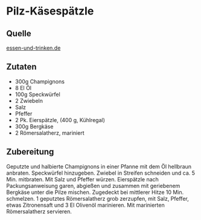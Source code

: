 # Pilz-Käsespätzle

## Quelle
[essen-und-trinken.de](https://www.essen-und-trinken.de/rezepte/58321-rzpt-pilz-kaesespaetzle)

## Zutaten
- 300g Champignons 
- 8 El Öl 
- 100g Speckwürfel 
- 2 Zwiebeln
- Salz 
- Pfeffer 
- 2 Pk. Eierspätzle, (400 g, Kühlregal) 
- 300g Bergkäse 
- 2 Römersalatherz, mariniert

## Zubereitung

Geputzte und halbierte Champignons in einer Pfanne mit dem Öl hellbraun anbraten.
Speckwürfel hinzugeben.
Zwiebel in Streifen schneiden und ca. 5 Min. mitbraten.
Mit Salz und Pfeffer würzen.
Eierspätzle nach Packungsanweisung garen, abgießen und zusammen mit geriebenem Bergkäse unter die Pilze mischen.
Zugedeckt bei mittlerer Hitze 10 Min. schmelzen.
1 geputztes Römersalatherz grob zerzupfen, mit Salz, Pfeffer, etwas Zitronensaft und 3 El Olivenöl marinieren.
Mit marinierten Römersalatherz servieren.

